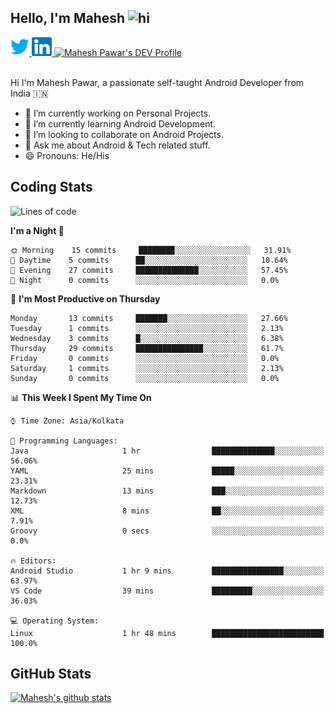 ## Hello, I'm Mahesh <img src="https://user-images.githubusercontent.com/1303154/88677602-1635ba80-d120-11ea-84d8-d263ba5fc3c0.gif" width="28px" alt="hi">

<a href="https://twitter.com/maheshvpawar">
  <img src="assets/twitter.svg" alt="Mahesh Pawar's Twitter Profile" height="30" width="30">
</a>
<a href="https://www.linkedin.com/in/mahesh-pawar/">
  <img src="assets/linkedin.svg" alt="Mahesh Pawar's LinkedInProfile" height="30" width="32">
</a>
<a href="https://dev.to/maheshpawar">
  <img src="https://d2fltix0v2e0sb.cloudfront.net/dev-badge.svg" alt="Mahesh Pawar's DEV Profile" height="30" width="32">
</a>
<br></br>

Hi I'm  Mahesh Pawar, a passionate self-taught Android Developer from India 🇮🇳
- 🔭 I’m currently working on Personal Projects.
- 🌱 I’m currently learning Android Development.
- 👯 I’m looking to collaborate on Android Projects.
- 💬 Ask me about Android & Tech related stuff.
- 😄 Pronouns: He/His

## Coding Stats

<!--START_SECTION:waka-->
![Lines of code](https://img.shields.io/badge/From%20Hello%20World%20I%27ve%20Written-321089%20lines%20of%20code-blue)

**I'm a Night 🦉** 

```text
🌞 Morning    15 commits     ████████░░░░░░░░░░░░░░░░░   31.91% 
🌆 Daytime    5 commits      ██░░░░░░░░░░░░░░░░░░░░░░░   10.64% 
🌃 Evening    27 commits     ██████████████░░░░░░░░░░░   57.45% 
🌙 Night      0 commits      ░░░░░░░░░░░░░░░░░░░░░░░░░   0.0%

```
📅 **I'm Most Productive on Thursday** 

```text
Monday       13 commits     ███████░░░░░░░░░░░░░░░░░░   27.66% 
Tuesday      1 commits      ░░░░░░░░░░░░░░░░░░░░░░░░░   2.13% 
Wednesday    3 commits      █░░░░░░░░░░░░░░░░░░░░░░░░   6.38% 
Thursday     29 commits     ███████████████░░░░░░░░░░   61.7% 
Friday       0 commits      ░░░░░░░░░░░░░░░░░░░░░░░░░   0.0% 
Saturday     1 commits      ░░░░░░░░░░░░░░░░░░░░░░░░░   2.13% 
Sunday       0 commits      ░░░░░░░░░░░░░░░░░░░░░░░░░   0.0%

```


📊 **This Week I Spent My Time On** 

```text
⌚︎ Time Zone: Asia/Kolkata

💬 Programming Languages: 
Java                     1 hr                ██████████████░░░░░░░░░░░   56.06% 
YAML                     25 mins             █████░░░░░░░░░░░░░░░░░░░░   23.31% 
Markdown                 13 mins             ███░░░░░░░░░░░░░░░░░░░░░░   12.73% 
XML                      8 mins              ██░░░░░░░░░░░░░░░░░░░░░░░   7.91% 
Groovy                   0 secs              ░░░░░░░░░░░░░░░░░░░░░░░░░   0.0%

🔥 Editors: 
Android Studio           1 hr 9 mins         ████████████████░░░░░░░░░   63.97% 
VS Code                  39 mins             █████████░░░░░░░░░░░░░░░░   36.03%

💻 Operating System: 
Linux                    1 hr 48 mins        █████████████████████████   100.0%

```


<!--END_SECTION:waka-->

## GitHub Stats

[![Mahesh's github stats](https://github-readme-stats.vercel.app/api?username=maheshvpawar&count_private=true&show_icons=true)](https://github.com/anuraghazra/github-readme-stats)
